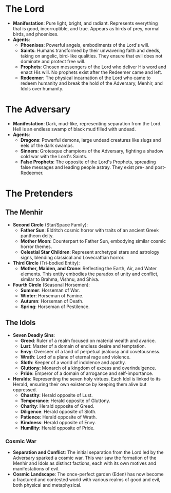 # The Lord
   - **Manifestation**: Pure light, bright, and radiant. Represents everything that is good, incorruptible, and true. Appears as birds of prey, normal birds, and phoenixes.
   - **Agents**:
     - **Phoenixes**: Powerful angels, embodiments of the Lord's will.
     - **Saints**: Humans transformed by their unwavering faith and deeds, taking on angelic, bird-like qualities. They ensure that evil does not dominate and protect free will.
     - **Prophets**: Chosen messengers of the Lord who deliver His word and enact His will. No prophets exist after the Redeemer came and left.
     - **Redeemer**: The physical incarnation of the Lord who came to redeem humanity and break the hold of the Adversary, Menhir, and Idols over humanity.

# The Adversary
   - **Manifestation**: Dark, mud-like, representing separation from the Lord. Hell is an endless swamp of black mud filled with undead.
   - **Agents**:
     - **Dragons**: Powerful demons, large undead creatures like slugs and eels of the dark swamps.
     - **Sinners**: Grotesque champions of the Adversary, fighting a shadow cold war with the Lord's Saints.
     - **False Prophets**: The opposite of the Lord's Prophets, spreading false messages and leading people astray. They exist pre- and post-Redeemer.

# The Pretenders
## The Menhir
   - **Second Circle** (Star/Space Family):
     - **Father Sun**: Eldritch cosmic horror with traits of an ancient Greek pantheon deity.
     - **Mother Moon**: Counterpart to Father Sun, embodying similar cosmic horror themes.
     - **Celestial Star Children**: Represent archetypal stars and astrology signs, blending classical and Lovecraftian horror.
   - **Third Circle** (Tri-bodied Entity):
     - **Mother, Maiden, and Crone**: Reflecting the Earth, Air, and Water elements. This entity embodies the paradox of unity and conflict, similar to Brahma, Vishnu, and Shiva.
   - **Fourth Circle** (Seasonal Horsemen):
     - **Summer**: Horseman of War.
     - **Winter**: Horseman of Famine.
     - **Autumn**: Horseman of Death.
     - **Spring**: Horseman of Pestilence.

## The Idols
   - **Seven Deadly Sins**:
     - **Greed**: Ruler of a realm focused on material wealth and avarice.
     - **Lust**: Master of a domain of endless desire and temptation.
     - **Envy**: Overseer of a land of perpetual jealousy and covetousness.
     - **Wrath**: Lord of a plane of eternal rage and violence.
     - **Sloth**: Keeper of a world of indolence and apathy.
     - **Gluttony**: Monarch of a kingdom of excess and overindulgence.
     - **Pride**: Emperor of a domain of arrogance and self-importance.
   - **Heralds**: Representing the seven holy virtues. Each Idol is linked to its Herald, ensuring their own existence by keeping them alive but oppressed.
     - **Chastity**: Herald opposite of Lust.
     - **Temperance**: Herald opposite of Gluttony.
     - **Charity**: Herald opposite of Greed.
     - **Diligence**: Herald opposite of Sloth.
     - **Patience**: Herald opposite of Wrath.
     - **Kindness**: Herald opposite of Envy.
     - **Humility**: Herald opposite of Pride.

### **Cosmic War**

- **Separation and Conflict**: The initial separation from the Lord led by the Adversary sparked a cosmic war. This war saw the formation of the Menhir and Idols as distinct factions, each with its own motives and manifestations of evil.
- **Cosmic Landscape**: The once-perfect garden (Eden) has now become a fractured and contested world with various realms of good and evil, both physical and metaphysical.

